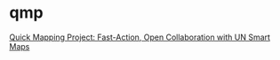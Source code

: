 # qmp
[Quick Mapping Project: Fast-Action, Open Collaboration with UN Smart Maps](https://unopengis.github.io/qmp/)